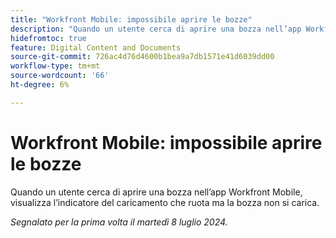 ```yaml
---
title: "Workfront Mobile: impossibile aprire le bozze"
description: "Quando un utente cerca di aprire una bozza nell’app Workfront Mobile, visualizza l’indicatore del caricamento che ruota, ma la bozza non viene caricata."
hidefromtoc: true
feature: Digital Content and Documents
source-git-commit: 726ac4d76d4600b1bea9a7db1571e41d6039dd00
workflow-type: tm+mt
source-wordcount: '66'
ht-degree: 6%

---
```



# Workfront Mobile: impossibile aprire le bozze

Quando un utente cerca di aprire una bozza nell’app Workfront Mobile, visualizza l’indicatore del caricamento che ruota ma la bozza non si carica.

_Segnalato per la prima volta il martedì 8 luglio 2024._
